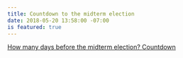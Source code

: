 ```yaml
---
title: Countdown to the midterm election
date: 2018-05-20 13:58:00 -07:00
is featured: true
---
```


<div data-type="countdown" data-id="282705" class="tickcounter" style="width: 100%; position: relative; padding-bottom: 25%"><a href="//www.tickcounter.com/countdown/282705/2018-midterm-election" title="2018 Midterm election">How many days before the midterm election? </a><a href="//www.tickcounter.com/" title="Countdown">Countdown</a></div><script>(function(d, s, id) { var js, pjs = d.getElementsByTagName(s)[0]; if (d.getElementById(id)) return; js = d.createElement(s); js.id = id; js.src = "//www.tickcounter.com/static/js/loader.js"; pjs.parentNode.insertBefore(js, pjs); }(document, "script", "tickcounter-sdk"));</script>